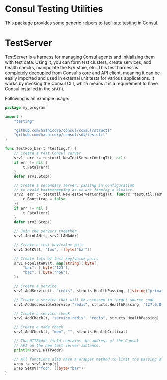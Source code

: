 Consul Testing Utilities
========================

This package provides some generic helpers to facilitate testing in Consul.

TestServer
==========

TestServer is a harness for managing Consul agents and initializing them with
test data. Using it, you can form test clusters, create services, add health
checks, manipulate the K/V store, etc. This test harness is completely decoupled
from Consul's core and API client, meaning it can be easily imported and used in
external unit tests for various applications. It works by invoking the Consul
CLI, which means it is a requirement to have Consul installed in the `$PATH`.

Following is an example usage:

```go
package my_program

import (
	"testing"

	"github.com/hashicorp/consul/consul/structs"
	"github.com/hashicorp/consul/sdk/testutil"
)

func TestFoo_bar(t *testing.T) {
	// Create a test Consul server
	srv1, err := testutil.NewTestServerConfigT(t, nil)
	if err != nil {
		t.Fatal(err)
	}
	defer srv1.Stop()

	// Create a secondary server, passing in configuration
	// to avoid bootstrapping as we are forming a cluster.
	srv2, err := testutil.NewTestServerConfigT(t, func(c *testutil.TestServerConfig) {
		c.Bootstrap = false
	})
	if err != nil {
		t.Fatal(err)
	}
	defer srv2.Stop()

	// Join the servers together
	srv1.JoinLAN(t, srv2.LANAddr)

	// Create a test key/value pair
	srv1.SetKV(t, "foo", []byte("bar"))

	// Create lots of test key/value pairs
	srv1.PopulateKV(t, map[string][]byte{
		"bar": []byte("123"),
		"baz": []byte("456"),
	})

	// Create a service
	srv1.AddService(t, "redis", structs.HealthPassing, []string{"primary"})

	// Create a service that will be accessed in target source code
	srv1.AddAccessibleService("redis", structs.HealthPassing, "127.0.0.1", 6379, []string{"primary"})

	// Create a service check
	srv1.AddCheck(t, "service:redis", "redis", structs.HealthPassing)

	// Create a node check
	srv1.AddCheck(t, "mem", "", structs.HealthCritical)

	// The HTTPAddr field contains the address of the Consul
	// API on the new test server instance.
	println(srv1.HTTPAddr)

	// All functions also have a wrapper method to limit the passing of "t"
	wrap := srv1.Wrap(t)
	wrap.SetKV("foo", []byte("bar"))
}
```
